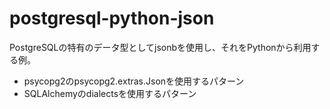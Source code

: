 # postgresql-python-json

PostgreSQLの特有のデータ型としてjsonbを使用し、それをPythonから利用する例。

- psycopg2のpsycopg2.extras.Jsonを使用するパターン
- SQLAlchemyのdialectsを使用するパターン


